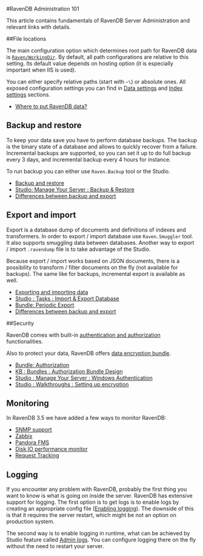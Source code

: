 ﻿#RavenDB Administration 101

This article contains fundamentals of RavenDB Server Administration and relevant links with details.

##File locations

The main configuration option which determines root path for RavenDB data is [`Raven/WorkingDir`](../configuration/configuration-options#data-settings).
By default, all path configurations are relative to this setting. Its default value depends on hosting option (it is especially important when IIS is used).

You can either specify relative paths (start with `~\`) or absolute ones. All exposed configuration settings you can find in [Data settings](../configuration/configuration-options#data-settings)
and [Index settings](../configuration/configuration-options#data-settings) sections.

- [Where to put RavenDB data?](../installation/deployment-considerations#where-to-put-ravendb-data)

## Backup and restore

To keep your data save you have to perform database backups. The backup is the binary state of a database and allows to quickly recover from a failure.
Incremental backups are supported, so you can set it up to do full backup every 3 days, and incremental backup every 4 hours for instance.

To run backup you can either use `Raven.Backup` tool or the Studio.

- [Backup and restore](../administration/backup-and-restore)
- [Studio: Manage Your Server : Backup & Restore](../../studio/management/backup-restore)
- [Differences between backup and export](../administration/differences-between-backup-and-export)

## Export and import

Export is a database dump of documents and definitions of indexes and transformers. In order to export / import database use `Raven.Smuggler` tool. It also supports
smuggling data between databases. Another way to export / import `.ravendump` file is to take advantage of the Studio.

Because export / import works based on JSON documents, there is a possibility to transform / filter documents on the fly (not available for backups).
The same like for backups, incremental export is available as well.

- [Exporting and importing data](../administration/exporting-and-importing-data)
- [Studio : Tasks : Import & Export Database](../../studio/overview/tasks/import-export-database)
- [Bundle: Periodic Export](../bundles/periodic-export)
- [Differences between backup and export](../administration/differences-between-backup-and-export)

##Security

RavenDB comes with built-in [authentication and authorization](../configuration/authentication-and-authorization) functionalities.

Also to protect your data, RavenDB offers [data encryption bundle](../bundles/encryption).

- [Bundle: Authorization](../bundles/authorization)
- [KB : Bundles : Authorization Bundle Design](../kb/authorization-bundle-design)
- [Studio : Manage Your Server : Windows Authentication](../../studio/management/windows-authentication)
- [Studio : Walkthroughs : Setting up encryption](../../studio/walkthroughs/how-to-setup-encryption)

## Monitoring

In RavenDB 3.5 we have added a few ways to monitor RavenDB:

- [SNMP support](../administration/monitoring/snmp/snmp)
- [Zabbix](../administration/monitoring/snmp/setup-zabbix)
- [Pandora FMS](../administration/monitoring/pandora-fms)
- [Disk IO performance monitor](../administration/monitoring/disk-io-perf-monitor)
- [Request Tracking](../administration/monitoring/request-tracking)

## Logging

If you encounter any problem with RavenDB, probably the first thing you want to know is what is going on inside the server. RavenDB
has extensive support for logging. The first option is to get logs is to enable logs by creating an appropriate config file ([Enabling logging](../troubleshooting/enabling-logging)).
The downside of this is that it requires the server restart, which might be not an option on production system.

The second way is to enable logging in runtime, what can be achieved by Studio feature called [Admin logs](../../studio/management/admin-logs).
You can configure logging there on the fly without the need to restart your server.